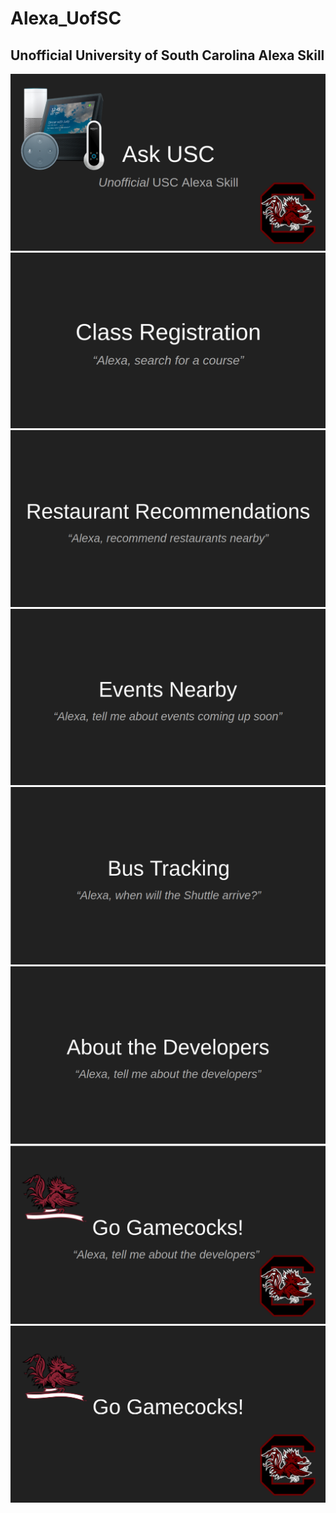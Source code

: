 # Alexa_UofSC
## Unofficial University of South Carolina Alexa Skill

[![N|Solid](Images/USC1.png)](#)
[![N|Solid](Images/USC2.png)](#)
[![N|Solid](Images/USC3.png)](#)
[![N|Solid](Images/USC4.png)](#)
[![N|Solid](Images/USC5.png)](#)
[![N|Solid](Images/USC6.png)](#)
[![N|Solid](Images/USC7.png)](#)
[![N|Solid](Images/USC8.png)](#)
